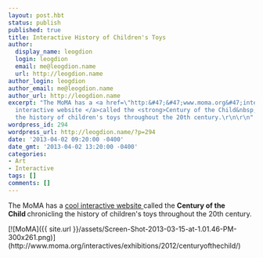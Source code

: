 ```yaml
---
layout: post.hbt
status: publish
published: true
title: Interactive History of Children's Toys
author:
  display_name: leogdion
  login: leogdion
  email: me@leogdion.name
  url: http://leogdion.name
author_login: leogdion
author_email: me@leogdion.name
author_url: http://leogdion.name
excerpt: "The MoMA has a <a href=\"http:&#47;&#47;www.moma.org&#47;interactives&#47;exhibitions&#47;2012&#47;centuryofthechild&#47;\">cool
  interactive website </a>called the <strong>Century of the Child&nbsp;</strong>chronicling
  the history of children's toys throughout the 20th century.\r\n\r\n"
wordpress_id: 294
wordpress_url: http://leogdion.name/?p=294
date: '2013-04-02 09:20:00 -0400'
date_gmt: '2013-04-02 13:20:00 -0400'
categories:
- Art
- Interactive
tags: []
comments: []
---
```

<p>The MoMA has a <a href="http:&#47;&#47;www.moma.org&#47;interactives&#47;exhibitions&#47;2012&#47;centuryofthechild&#47;">cool interactive website </a>called the <strong>Century of the Child&nbsp;</strong>chronicling the history of children's toys throughout the 20th century.</p>
<p><a id="more"></a><a id="more-294"></a></p>
[![MoMA]({{ site.url }}/assets/Screen-Shot-2013-03-15-at-1.01.46-PM-300x261.png)](http://www.moma.org/interactives/exhibitions/2012/centuryofthechild/)

